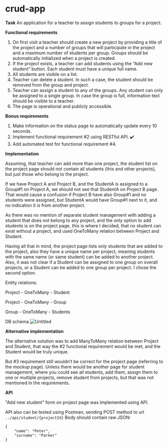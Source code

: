 # crud-app

**Task**
An application for a teacher to assign students to groups for a project.


**Functional requirements**
1. On first visit a teacher should create a new project by providing a title of the project and
a number of groups that will participate in the project and a maximum number of
students per group. Groups should be automatically initialized when a project is created.
2. If the project exists, a teacher can add students using the “Add new student” button.
Each student must have a unique full name.
3. All students are visible on a list.
4. Teacher can delete a student. In such a case, the student should be removed from the
group and project.
5. Teacher can assign a student to any of the groups. Any student can only be assigned to
a single group. In case the group is full, information text should be visible to a teacher.
6. The page is operational and publicly accessible.

**Bonus requirements**
1. Make information on the status page to automatically update every 10 seconds.
2. Implement functional requirement #2 using RESTful API. :heavy_check_mark:
3. Add automated test for functional requirement #4.


**Implementation**

Assuming, that teacher can add more than one project, the student list on the project page should not contain all students (this and other projects), but just those who belong to the project. 

If we have Project A and Project B, and the StudentA is assigned to a Group#1 on Project A, we should not see that StudentA on Project B page. That would cause a confusion if Project B have also Group#1 and no students were assigned, but StudentA would have Group#1 next to it, and no indication it is from another project. 

As there was no mention of separate student management with adding a student that does not belong to any project, and the only option to add students is on the project page, this is where I decided, that no student can exist without a project, and used OneToMany relation between Project and Student.

Having all that in mind, the project page lists only students that are added to the project, also they have a unique name per project, meaning students with the same name (or same student) can be added to another project. Also, it was not clear if a Student can be assigned to one group on overall projects, or a Student can be added to one group per project. I chose the second option.

Entity relations:

Project - OneToMany - Student

Project - OneToMany - Group

Group - OneToMany - Students


DB schema
![Untitled](https://user-images.githubusercontent.com/8254886/164407908-42006385-b732-4c9a-97ca-983b65b23c2d.png)


**Alternative implementation**

The alternative solution was to add ManyToMany relation between Project and Student, that way the #2 functional requirement would be met, and the Student would be truly unique. 

But #3 requirement still wouldn’t be correct for the project page (referring to the mockup page). Unless there would be another page for student management, where you could see all students, add them, assign them to one or multiple projects, remove student from projects, but that was not mentioned in the requirements.

**API**

"Add new student" form on project page was implemented using API.

API also can be tested using Postman, sending POST method to url `../api/student/{projectId}`
Body should contain raw JSON:

```
{
    "name": "Peter",
    "surname": "Parker"
}
```
